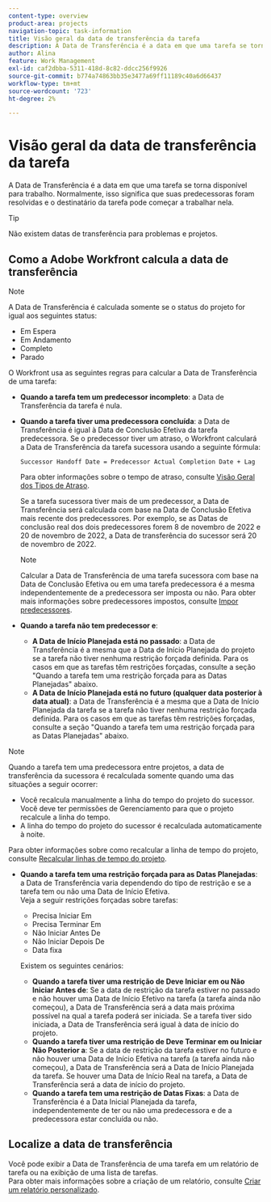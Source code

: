 ```yaml
---
content-type: overview
product-area: projects
navigation-topic: task-information
title: Visão geral da data de transferência da tarefa
description: A Data de Transferência é a data em que uma tarefa se torna disponível para trabalho. Normalmente, isso significa que suas predecessoras foram resolvidas e o destinatário da tarefa pode começar a trabalhar nela.
author: Alina
feature: Work Management
exl-id: caf2dbba-5311-418d-8c82-ddcc256f9926
source-git-commit: b774a74863bb35e3477a69ff11189c40a6d66437
workflow-type: tm+mt
source-wordcount: '723'
ht-degree: 2%

---
```


# Visão geral da data de transferência da tarefa

A Data de Transferência é a data em que uma tarefa se torna disponível para trabalho. Normalmente, isso significa que suas predecessoras foram resolvidas e o destinatário da tarefa pode começar a trabalhar nela.

>[!TIP]
>
>Não existem datas de transferência para problemas e projetos.

## Como a Adobe Workfront calcula a data de transferência

>[!NOTE]
>
>A Data de Transferência é calculada somente se o status do projeto for igual aos seguintes status:
>
>* Em Espera
>* Em Andamento
>* Completo
>* Parado
>

O Workfront usa as seguintes regras para calcular a Data de Transferência de uma tarefa:

* **Quando a tarefa tem um predecessor incompleto**: a Data de Transferência da tarefa é nula.
* **Quando a tarefa tiver uma predecessora concluída**: a Data de Transferência é igual à Data de Conclusão Efetiva da tarefa predecessora. Se o predecessor tiver um atraso, o Workfront calculará a Data de Transferência da tarefa sucessora usando a seguinte fórmula:

  `Successor Handoff Date = Predecessor Actual Completion Date + Lag`

  Para obter informações sobre o tempo de atraso, consulte [Visão Geral dos Tipos de Atraso](../use-prdcssrs/lag-types.md).

  Se a tarefa sucessora tiver mais de um predecessor, a Data de Transferência será calculada com base na Data de Conclusão Efetiva mais recente dos predecessores. Por exemplo, se as Datas de conclusão real dos dois predecessores forem 8 de novembro de 2022 e 20 de novembro de 2022, a Data de transferência do sucessor será 20 de novembro de 2022.

  >[!NOTE]
  >
  >   Calcular a Data de Transferência de uma tarefa sucessora com base na Data de Conclusão Efetiva ou em uma tarefa predecessora é a mesma independentemente de a predecessora ser imposta ou não. Para obter mais informações sobre predecessores impostos, consulte [Impor predecessores](../use-prdcssrs/enforced-predecessors.md).


* **Quando a tarefa não tem predecessor e**:

   * **A Data de Início Planejada está no passado**: a Data de Transferência é a mesma que a Data de Início Planejada do projeto se a tarefa não tiver nenhuma restrição forçada definida. Para os casos em que as tarefas têm restrições forçadas, consulte a seção &quot;Quando a tarefa tem uma restrição forçada para as Datas Planejadas&quot; abaixo.
   * **A Data de Início Planejada está no futuro (qualquer data posterior à data atual)**: a Data de Transferência é a mesma que a Data de Início Planejada da tarefa se a tarefa não tiver nenhuma restrição forçada definida. Para os casos em que as tarefas têm restrições forçadas, consulte a seção &quot;Quando a tarefa tem uma restrição forçada para as Datas Planejadas&quot; abaixo.

>[!NOTE]
>
>Quando a tarefa tem uma predecessora entre projetos, a data de transferência da sucessora é recalculada somente quando uma das situações a seguir ocorrer:
>
>* Você recalcula manualmente a linha do tempo do projeto do sucessor. Você deve ter permissões de Gerenciamento para que o projeto recalcule a linha do tempo.
>* A linha do tempo do projeto do sucessor é recalculada automaticamente à noite.
>
>Para obter informações sobre como recalcular a linha de tempo do projeto, consulte [Recalcular linhas de tempo do projeto](../../../manage-work/projects/manage-projects/recalculate-project-timeline.md).

* **Quando a tarefa tem uma restrição forçada para as Datas Planejadas**: a Data de Transferência varia dependendo do tipo de restrição e se a tarefa tem ou não uma Data de Início Efetiva.\
  Veja a seguir restrições forçadas sobre tarefas:

   * Precisa Iniciar Em
   * Precisa Terminar Em
   * Não Iniciar Antes De
   * Não Iniciar Depois De
   * Data fixa

  Existem os seguintes cenários:

   * **Quando a tarefa tiver uma restrição de Deve Iniciar em ou Não Iniciar Antes de**: Se a data de restrição da tarefa estiver no passado e não houver uma Data de Início Efetivo na tarefa (a tarefa ainda não começou), a Data de Transferência será a data mais próxima possível na qual a tarefa poderá ser iniciada. Se a tarefa tiver sido iniciada, a Data de Transferência será igual à data de início do projeto.
   * **Quando a tarefa tiver uma restrição de Deve Terminar em ou Iniciar Não Posterior a**: Se a data de restrição da tarefa estiver no futuro e não houver uma Data de Início Efetiva na tarefa (a tarefa ainda não começou), a Data de Transferência será a Data de Início Planejada da tarefa. Se houver uma Data de Início Real na tarefa, a Data de Transferência será a data de início do projeto.
   * **Quando a tarefa tem uma restrição de Datas Fixas**: a Data de Transferência é a Data Inicial Planejada da tarefa, independentemente de ter ou não uma predecessora e de a predecessora estar concluída ou não.

<!--these are old descriptions, edited by Anna As. on August 25, 2023 in this issue - https://experience.adobe.com/#/@adobeinternalworkfront/so:hub-Hub/workfront/issue/64c0032500018fabd4fc484167eb10dc/updates
   * When the task has a constraint of Must Start On or Start No Earlier Than, the Handoff Date is the Constraint date, unless there is an Actual Start Date on the task. If there is an Actual Start Date on the task, the Handoff Date is the Actual Completion Date of the predecessor.
   * When the task has a constraint of Must Finish On or Start No Later Than, the Handoff Date is always the Actual Completion Date of the predecessor, regardless of whether there is an Actual Start Date on the task or not. 
   * When the task has a constraint of Fixed Dates, the Handoff Date is the Planned Start Date of the task, regardless of whether it has a predecessor or not and regardless of whether the predecessor is completed or not.

-->

## Localize a data de transferência

Você pode exibir a Data de Transferência de uma tarefa em um relatório de tarefa ou na exibição de uma lista de tarefas.\
Para obter mais informações sobre a criação de um relatório, consulte [Criar um relatório personalizado](../../../reports-and-dashboards/reports/creating-and-managing-reports/create-custom-report.md).
